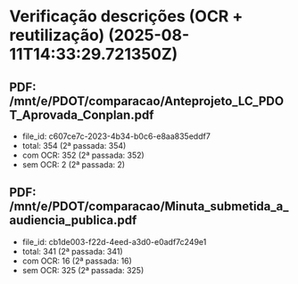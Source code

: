 # Verificação descrições (OCR + reutilização) (2025-08-11T14:33:29.721350Z)

## PDF: /mnt/e/PDOT/comparacao/Anteprojeto_LC_PDOT_Aprovada_Conplan.pdf
- file_id: c607ce7c-2023-4b34-b0c6-e8aa835eddf7
- total: 354 (2ª passada: 354)
- com OCR: 352 (2ª passada: 352)
- sem OCR: 2 (2ª passada: 2)

## PDF: /mnt/e/PDOT/comparacao/Minuta_submetida_a_audiencia_publica.pdf
- file_id: cb1de003-f22d-4eed-a3d0-e0adf7c249e1
- total: 341 (2ª passada: 341)
- com OCR: 16 (2ª passada: 16)
- sem OCR: 325 (2ª passada: 325)
